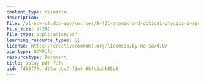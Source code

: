 ```yaml
---
content_type: resource
description: ''
file: /ol-ocw-studio-app/courses/8-421-atomic-and-optical-physics-i-spring-2014/fd63f79dd29abbc7f2e6687c3abb85b8_nSxRp52JkKY.pdf
file_size: 97201
file_type: application/pdf
learning_resource_types: []
license: https://creativecommons.org/licenses/by-nc-sa/4.0/
ocw_type: OCWFile
resourcetype: Document
title: 3play pdf file
uid: fd63f79d-d29a-bbc7-f2e6-687c3abb85b8
---
```

